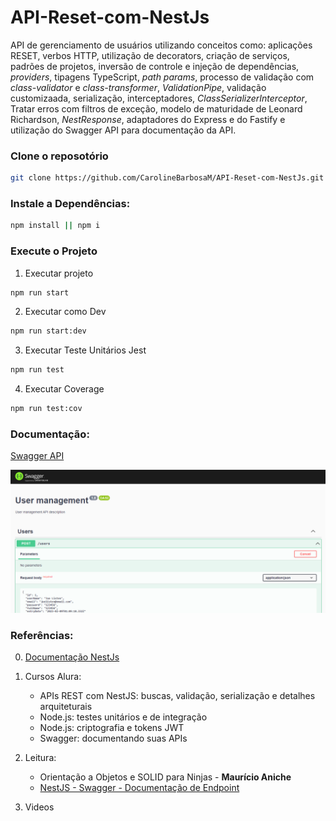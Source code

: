 # API-Reset-com-NestJs

API de gerenciamento de usuários utilizando conceitos como: aplicações RESET, verbos HTTP, utilização de decorators, 
criação de serviços, padrões de projetos, inversão de controle e injeção de dependências, <em>providers</em>, tipagens TypeScript,
<em>path params</em>, processo de validação com  <em>class-validator </em> e  <em>class-transformer</em>, <em>ValidationPipe</em>, validação customizaada, serialização, interceptadores, <em>ClassSerializerInterceptor</em>, Tratar erros com filtros de exceção, modelo de maturidade de Leonard Richardson, <em>NestResponse</em>, adaptadores do Express e do Fastify e utilização do Swagger API para documentação da API.

### Clone o reposotório

```bash
git clone https://github.com/CarolineBarbosaM/API-Reset-com-NestJs.git

```

### Instale a Dependências:

```bash
npm install || npm i
```

### Execute o Projeto

1. Executar projeto
```bash
npm run start
```

2. Executar como Dev
```bash
npm run start:dev
```

3. Executar Teste Unitários Jest
```bash
npm run test
```

4. Executar Coverage
```bash
npm run test:cov
```

### Documentação:

[Swagger API](http://localhost:3000/api/)

![Logo do Markdown](src/doc/img/swagger.png)

### Referências:

0. [Documentação NestJs](https://docs.nestjs.com/)

1. Cursos Alura:
    - APIs REST com NestJS: buscas, validação, serialização e detalhes arquiteturais
    - Node.js: testes unitários e de integração
    - Node.js: criptografia e tokens JWT
    - Swagger: documentando suas APIs

2. Leitura:

    - Orientação a Objetos e SOLID para Ninjas - **Maurício Aniche**
    - [NestJS - Swagger - Documentação de Endpoint](https://github.com/FabricaDeSinapse/nestjs-documentacao-swagger/blob/main/README.md)

3. Videos

